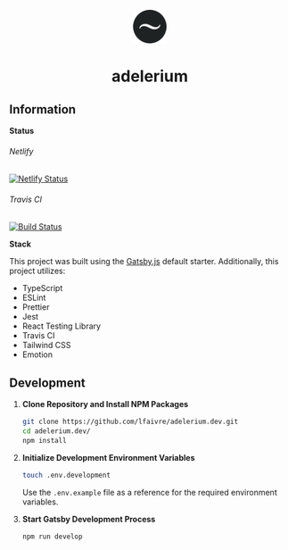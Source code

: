 <p align="center">
  <a href="https://www.adelerium.dev/" target="_blank" rel="noopener noreferrer">
    <img alt="Portfolio Icon" src="https://github.com/lfaivre/adelerium.dev/blob/master/src/images/icon.png?raw=true" width="60" />
  </a>
</p>
<h1 align="center">adelerium</h1>

## Information

**Status**

###### Netlify

[![Netlify Status](https://api.netlify.com/api/v1/badges/c522894d-30c1-412e-8ede-e546a5aec1cb/deploy-status)](https://app.netlify.com/sites/adelerium/deploys)

###### Travis CI

[![Build Status](https://travis-ci.com/lfaivre/adelerium.dev.svg?branch=master)](https://travis-ci.com/lfaivre/adelerium.dev)

**Stack**

This project was built using the [Gatsby.js](https://www.gatsbyjs.com/) default starter. Additionally, this project utilizes:

- TypeScript
- ESLint
- Prettier
- Jest
- React Testing Library
- Travis CI
- Tailwind CSS
- Emotion

## Development

1.  **Clone Repository and Install NPM Packages**

    ```sh
    git clone https://github.com/lfaivre/adelerium.dev.git
    cd adelerium.dev/
    npm install
    ```

2.  **Initialize Development Environment Variables**

    ```sh
    touch .env.development
    ```

    Use the `.env.example` file as a reference for the required environment variables.

3.  **Start Gatsby Development Process**

    ```sh
    npm run develop
    ```
